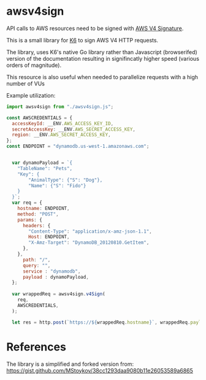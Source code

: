 # awsv4sign
API calls to AWS resources need to be signed with [AWS V4 Signature](https://docs.aws.amazon.com/general/latest/gr/signature-version-4.html). 

This is a small library for [K6](https://k6.io/) to sign AWS V4 HTTP requests. 

The library, uses K6's native Go library rather than Javascript (browserifed) version of the documentation resulting in signifincatly higher speed (various orders of magnitude).

This resource is also useful when needed to parallelize requests with a high number of VUs


Example utilization:

```javascript
import awsv4sign from "./awsv4sign.js";

const AWSCREDENTIALS = {
  accessKeyId: __ENV.AWS_ACCESS_KEY_ID,
  secretAccessKey: __ENV.AWS_SECRET_ACCESS_KEY,
  region: __ENV.AWS_SECRET_ACCESS_KEY,
};
const ENDPOINT = "dynamodb.us-west-1.amazonaws.com";


  var dynamoPayload = `{
    "TableName": "Pets",
    "Key": {
        "AnimalType": {"S": "Dog"},
        "Name": {"S": "Fido"}
    }
  }`;
  var req = {
    hostname: ENDPOINT,
    method: "POST",
    params: {
      headers: {
        "Content-Type": "application/x-amz-json-1.1",
        Host: ENDPOINT,
        "X-Amz-Target": "DynamoDB_20120810.GetItem",
      },
    },
      path: "/",
      query: "",
      service : "dynamodb",
      payload : dynamoPayload,
  };
  
  var wrappedReq = awsv4sign.v4Sign(
    req,
    AWSCREDENTIALS,
  );

  let res = http.post(`https://${wrappedReq.hostname}`, wrappedReq.payload, wrappedReq.params);
```

# References
The library is a simplified and forked version from: https://gist.github.com/MStoykov/38cc1293daa9080b11e26053589a6865 
